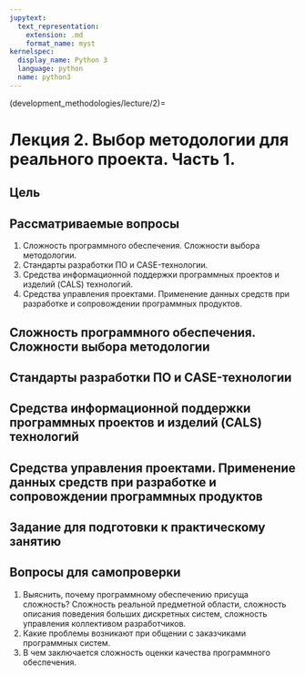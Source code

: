 ```yaml
---
jupytext:
  text_representation:
    extension: .md
    format_name: myst
kernelspec:
  display_name: Python 3
  language: python
  name: python3
---
```


(development_methodologies/lecture/2)=
# Лекция 2. Выбор методологии для реального проекта. Часть 1.

## Цель

## Рассматриваемые вопросы
1. Сложность программного обеспечения. Сложности выбора методологии.
2. Стандарты разработки ПО и CASE-технологии.
3. Средства информационной поддержки программных проектов и изделий (CALS) технологий.
4. Средства управления проектами. Применение данных средств при разработке и сопровождении программных продуктов.

## Сложность программного обеспечения. Сложности выбора методологии

## Стандарты разработки ПО и CASE-технологии

## Средства информационной поддержки программных проектов и изделий (CALS) технологий

## Средства управления проектами. Применение данных средств при разработке и сопровождении программных продуктов

## Задание для подготовки к практическому занятию

## Вопросы для самопроверки
1. Выяснить, почему программному обеспечению присуща сложность? Сложность реальной предметной области, сложность описания поведения больших дискретных систем, сложность управления коллективом разработчиков.
2. Какие проблемы возникают при общении с заказчиками программных систем.
3. В чем заключается сложность оценки качества программного обеспечения.
